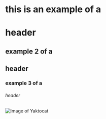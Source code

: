 # this is an example of a <h1> header
## example 2 of a <h2> header
### example 3 of a <h6> header
![Image of Yaktocat](https://octodex.github.com/images/yaktocat.png) 

